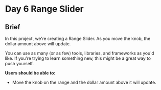 # **Day 6 Range Slider**

##  Brief
In this project, we're creating a Range Slider. As you move the knob, the dollar amount above will update.

You can use as many (or as few) tools, libraries, and frameworks as you'd like. If you're trying to learn something new, this might be a great way to push yourself.

**Users should be able to:**
- Move the knob on the range and the dollar amount above it will update.